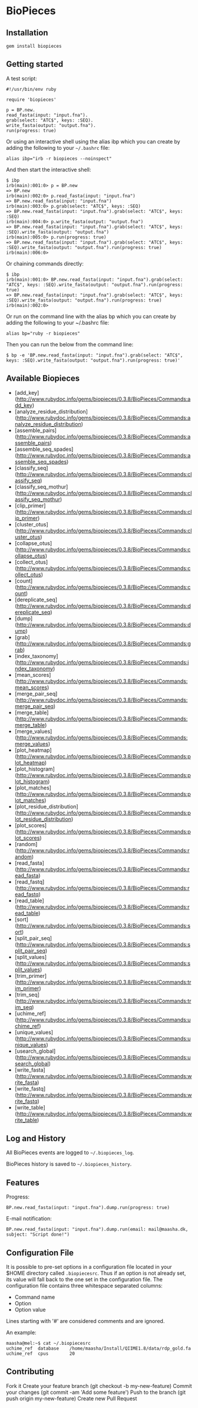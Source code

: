 BioPieces
=========

Installation
------------

`gem install biopieces`

Getting started
---------------

A test script:

    #!/usr/bin/env ruby
    
    require 'biopieces'
    
    p = BP.new.
    read_fasta(input: "input.fna").
    grab(select: "ATC$", keys: :SEQ).
    write_fasta(output: "output.fna").
    run(progress: true)

Or using an interactive shell using the alias ibp which you can create by
adding the following to your `~/.bashrc` file:

    alias ibp="irb -r biopieces --noinspect"

And then start the interactive shell:

    $ ibp
    irb(main):001:0> p = BP.new
    => BP.new
    irb(main):002:0> p.read_fasta(input: "input.fna")
    => BP.new.read_fasta(input: "input.fna")
    irb(main):003:0> p.grab(select: "ATC$", keys: :SEQ)
    => BP.new.read_fasta(input: "input.fna").grab(select: "ATC$", keys: :SEQ)
    irb(main):004:0> p.write_fasta(output: "output.fna")
    => BP.new.read_fasta(input: "input.fna").grab(select: "ATC$", keys: :SEQ).write_fasta(output: "output.fna")
    irb(main):005:0> p.run(progress: true)
    => BP.new.read_fasta(input: "input.fna").grab(select: "ATC$", keys: :SEQ).write_fasta(output: "output.fna").run(progress: true)
    irb(main):006:0>


Or chaining commands directly:

    $ ibp
    irb(main):001:0> BP.new.read_fasta(input: "input.fna").grab(select: "ATC$", keys: :SEQ).write_fasta(output: "output.fna").run(progress: true)
    => BP.new.read_fasta(input: "input.fna").grab(select: "ATC$", keys: :SEQ).write_fasta(output: "output.fna").run(progress: true)
    irb(main):002:0>

Or run on the command line with the alias bp which you can create by adding the
following to your ~/.bashrc file:

    alias bp="ruby -r biopieces"

Then you can run the below from the command line:

    $ bp -e 'BP.new.read_fasta(input: "input.fna").grab(select: "ATC$", keys: :SEQ).write_fasta(output: "output.fna").run(progress: true)'

Available Biopieces
-------------------

  * [add_key]                          (http://www.rubydoc.info/gems/biopieces/0.3.8/BioPieces/Commands:add_key)                          
  * [analyze_residue_distribution]     (http://www.rubydoc.info/gems/biopieces/0.3.8/BioPieces/Commands:analyze_residue_distribution)
  * [assemble_pairs]                   (http://www.rubydoc.info/gems/biopieces/0.3.8/BioPieces/Commands:assemble_pairs)
  * [assemble_seq_spades]              (http://www.rubydoc.info/gems/biopieces/0.3.8/BioPieces/Commands:assemble_seq_spades)
  * [classify_seq]                     (http://www.rubydoc.info/gems/biopieces/0.3.8/BioPieces/Commands:classify_seq)
  * [classify_seq_mothur]              (http://www.rubydoc.info/gems/biopieces/0.3.8/BioPieces/Commands:classify_seq_mothur)
  * [clip_primer]                      (http://www.rubydoc.info/gems/biopieces/0.3.8/BioPieces/Commands:clip_primer)
  * [cluster_otus]                     (http://www.rubydoc.info/gems/biopieces/0.3.8/BioPieces/Commands:cluster_otus)
  * [collapse_otus]                    (http://www.rubydoc.info/gems/biopieces/0.3.8/BioPieces/Commands:collapse_otus)
  * [collect_otus]                     (http://www.rubydoc.info/gems/biopieces/0.3.8/BioPieces/Commands:collect_otus)
  * [count]                            (http://www.rubydoc.info/gems/biopieces/0.3.8/BioPieces/Commands:count)
  * [dereplicate_seq]                  (http://www.rubydoc.info/gems/biopieces/0.3.8/BioPieces/Commands:dereplicate_seq)
  * [dump]                             (http://www.rubydoc.info/gems/biopieces/0.3.8/BioPieces/Commands:dump)
  * [grab]                             (http://www.rubydoc.info/gems/biopieces/0.3.8/BioPieces/Commands:grab)
  * [index_taxonomy]                   (http://www.rubydoc.info/gems/biopieces/0.3.8/BioPieces/Commands:index_taxonomy)
  * [mean_scores]                      (http://www.rubydoc.info/gems/biopieces/0.3.8/BioPieces/Commands:mean_scores)
  * [merge_pair_seq]                   (http://www.rubydoc.info/gems/biopieces/0.3.8/BioPieces/Commands:merge_pair_seq)
  * [merge_table]                      (http://www.rubydoc.info/gems/biopieces/0.3.8/BioPieces/Commands:merge_table)
  * [merge_values]                     (http://www.rubydoc.info/gems/biopieces/0.3.8/BioPieces/Commands:merge_values)
  * [plot_heatmap]                     (http://www.rubydoc.info/gems/biopieces/0.3.8/BioPieces/Commands:plot_heatmap)
  * [plot_histogram]                   (http://www.rubydoc.info/gems/biopieces/0.3.8/BioPieces/Commands:plot_histogram)
  * [plot_matches]                     (http://www.rubydoc.info/gems/biopieces/0.3.8/BioPieces/Commands:plot_matches)
  * [plot_residue_distribution]        (http://www.rubydoc.info/gems/biopieces/0.3.8/BioPieces/Commands:plot_residue_distribution)
  * [plot_scores]                      (http://www.rubydoc.info/gems/biopieces/0.3.8/BioPieces/Commands:plot_scores)
  * [random]                           (http://www.rubydoc.info/gems/biopieces/0.3.8/BioPieces/Commands:random)
  * [read_fasta]                       (http://www.rubydoc.info/gems/biopieces/0.3.8/BioPieces/Commands:read_fasta)
  * [read_fastq]                       (http://www.rubydoc.info/gems/biopieces/0.3.8/BioPieces/Commands:read_fastq)
  * [read_table]                       (http://www.rubydoc.info/gems/biopieces/0.3.8/BioPieces/Commands:read_table)
  * [sort]                             (http://www.rubydoc.info/gems/biopieces/0.3.8/BioPieces/Commands:sort)
  * [split_pair_seq]                   (http://www.rubydoc.info/gems/biopieces/0.3.8/BioPieces/Commands:split_pair_seq)
  * [split_values]                     (http://www.rubydoc.info/gems/biopieces/0.3.8/BioPieces/Commands:split_values)
  * [trim_primer]                      (http://www.rubydoc.info/gems/biopieces/0.3.8/BioPieces/Commands:trim_primer)
  * [trim_seq]                         (http://www.rubydoc.info/gems/biopieces/0.3.8/BioPieces/Commands:trim_seq)
  * [uchime_ref]                       (http://www.rubydoc.info/gems/biopieces/0.3.8/BioPieces/Commands:uchime_ref)
  * [unique_values]                    (http://www.rubydoc.info/gems/biopieces/0.3.8/BioPieces/Commands:unique_values)
  * [usearch_global]                   (http://www.rubydoc.info/gems/biopieces/0.3.8/BioPieces/Commands:usearch_global)
  * [write_fasta]                      (http://www.rubydoc.info/gems/biopieces/0.3.8/BioPieces/Commands:write_fasta)
  * [write_fastq]                      (http://www.rubydoc.info/gems/biopieces/0.3.8/BioPieces/Commands:write_fastq)
  * [write_table]                      (http://www.rubydoc.info/gems/biopieces/0.3.8/BioPieces/Commands:write_table)

Log and History
---------------

All BioPieces events are logged to `~/.biopieces_log`.

BioPieces history is saved to `~/.biopieces_history`.


Features
--------

Progress:

`BP.new.read_fasta(input: "input.fna").dump.run(progress: true)`

E-mail notification:

`BP.new.read_fasta(input: "input.fna").dump.run(email: mail@maasha.dk, subject: "Script done!")`


Configuration File
------------------

It is possible to pre-set options in a configuration file located in your $HOME
directory called `.biopiecesrc`. Thus if an option is not already set, its value
will fall back to the one set in the configuration file. The configuration file
contains three whitespace separated columns:

  * Command name
  * Option
  * Option value

Lines starting with '#' are considered comments and are ignored.

An example:

    maasha@mel:~$ cat ~/.biopiecesrc
    uchime_ref	database	/home/maasha/Install/QIIME1.8/data/rdp_gold.fa
    uchime_ref	cpus		20

Contributing
------------

Fork it
Create your feature branch (git checkout -b my-new-feature)
Commit your changes (git commit -am 'Add some feature')
Push to the branch (git push origin my-new-feature)
Create new Pull Request
